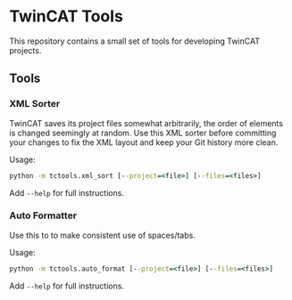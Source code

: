 # TwinCAT Tools

This repository contains a small set of tools for developing TwinCAT projects.

## Tools

### XML Sorter

TwinCAT saves its project files somewhat arbitrarily, the order of elements is changed seemingly at random.
Use this XML sorter before committing your changes to fix the XML layout and keep your Git history more clean.

Usage:

```cmd
python -m tctools.xml_sort [--project=<file>] [--files=<files>]
```

Add `--help` for full instructions.

### Auto Formatter

Use this to to make consistent use of spaces/tabs.

Usage:

```cmd
python -m tctools.auto_format [--project=<file>] [--files=<files>]
```

Add `--help` for full instructions.
